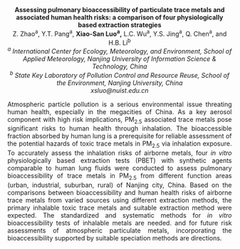 <center><strong>Assessing pulmonary bioaccessibility of particulate trace metals and
associated human health risks: a comparison of four physiologically
based extraction strategies</strong>

<center>Z. Zhao<sup>a</sup>, Y.T. Pang<sup>a</sup>, <strong>Xiao-San Luo<sup>a</sup>,</strong> L.C. Wu<sup>a</sup>, Y.S. Jing<sup>a</sup>,
Q. Chen<sup>a</sup>, and H.B. Li<sup>b</sup>

<center><i><sup>a</sup> International Center for Ecology, Meteorology, and Environment,
School of Applied Meteorology, Nanjing University of Information Science & Technology, China</i>

<center><i><sup>b</sup> State Key Laboratory of Pollution Control and Resource Reuse,
School of the Environment, Nanjing University, China</i>

<center><i>xsluo@nuist.edu.cn</i>

<p style="text-align:justify">Atmospheric particle pollution is a serious environmental issue
threating human health, especially in the megacities of China. As a key
aerosol component with high risk implications, PM<sub>2.5</sub> associated trace
metals pose significant risks to human health through inhalation. The
bioaccessible fraction absorbed by human lung is a prerequisite for
reliable assessment of the potential hazards of toxic trace metals in
PM<sub>2.5</sub> via inhalation exposure. To accurately assess the inhalation
risks of airborne metals, four <i>in vitro</i> physiologically based
extraction tests (PBET) with synthetic agents comparable to human lung
fluids were conducted to assess pulmonary bioaccessibility of trace
metals in PM<sub>2.5</sub> from different function areas (urban, industrial,
suburban, rural) of Nanjing city, China. Based on the comparisons
between bioaccessibility and human health risks of airborne trace metals
from varied sources using different extraction methods, the primary
inhalable toxic trace metals and suitable extraction method were
expected. The standardized and systematic methods for <i>in vitro</i>
bioaccessibility tests of inhalable metals are needed. and for future
risk assessments of atmospheric particulate metals, incorporating the
bioaccessibility supported by suitable speciation methods are
directions.
